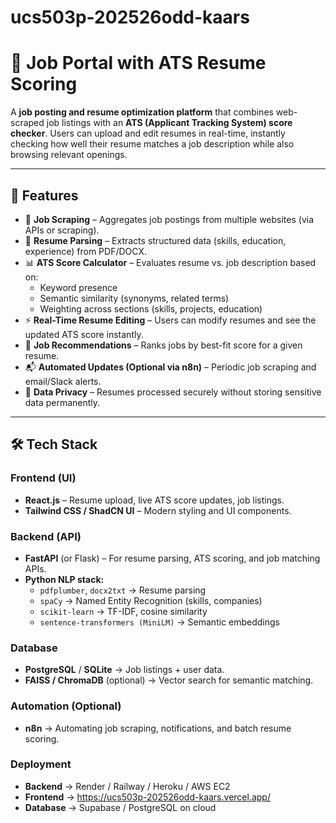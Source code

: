 # ucs503p-202526odd-kaars

# 📌 Job Portal with ATS Resume Scoring

A **job posting and resume optimization platform** that combines web-scraped job listings with an **ATS (Applicant Tracking System) score checker**. Users can upload and edit resumes in real-time, instantly checking how well their resume matches a job description while also browsing relevant openings.

---

## 🚀 Features
- 🔎 **Job Scraping** – Aggregates job postings from multiple websites (via APIs or scraping).
- 📑 **Resume Parsing** – Extracts structured data (skills, education, experience) from PDF/DOCX.
- 📊 **ATS Score Calculator** – Evaluates resume vs. job description based on:
  - Keyword presence
  - Semantic similarity (synonyms, related terms)
  - Weighting across sections (skills, projects, education)
- ⚡ **Real-Time Resume Editing** – Users can modify resumes and see the updated ATS score instantly.
- 🎯 **Job Recommendations** – Ranks jobs by best-fit score for a given resume.
- 📬 **Automated Updates (Optional via n8n)** – Periodic job scraping and email/Slack alerts.
- 🔐 **Data Privacy** – Resumes processed securely without storing sensitive data permanently.

---

## 🛠️ Tech Stack

### Frontend (UI)
- **React.js** – Resume upload, live ATS score updates, job listings.
- **Tailwind CSS / ShadCN UI** – Modern styling and UI components.

### Backend (API)
- **FastAPI** (or Flask) – For resume parsing, ATS scoring, and job matching APIs.
- **Python NLP stack:**
  - `pdfplumber`, `docx2txt` → Resume parsing
  - `spaCy` → Named Entity Recognition (skills, companies)
  - `scikit-learn` → TF-IDF, cosine similarity
  - `sentence-transformers (MiniLM)` → Semantic embeddings

### Database
- **PostgreSQL** / **SQLite** → Job listings + user data.
- **FAISS / ChromaDB** (optional) → Vector search for semantic matching.

### Automation (Optional)
- **n8n** → Automating job scraping, notifications, and batch resume scoring.

### Deployment
- **Backend** → Render / Railway / Heroku / AWS EC2
- **Frontend** →  https://ucs503p-202526odd-kaars.vercel.app/
- **Database** → Supabase / PostgreSQL on cloud
